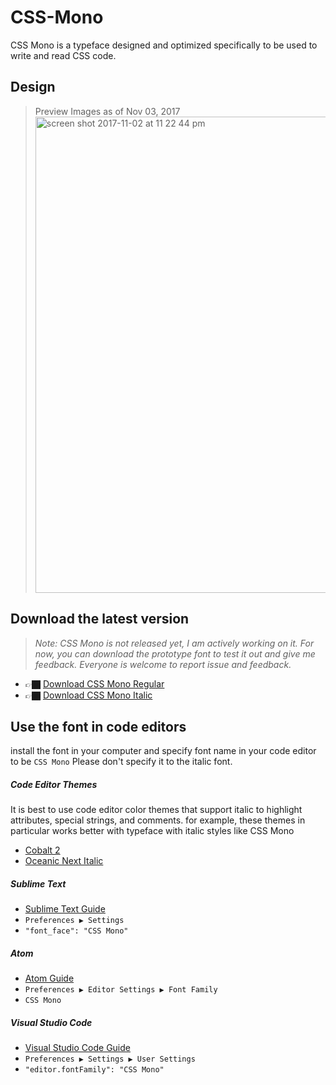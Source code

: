 # CSS-Mono

CSS Mono is a typeface designed and optimized specifically to be used to write and read CSS code.

## Design

>Preview Images as of Nov 03, 2017
><img width="762" alt="screen shot 2017-11-02 at 11 22 44 pm" src="https://user-images.githubusercontent.com/2474904/32379286-7bfa7334-c083-11e7-9aca-152a7e957951.png">

## Download the latest version

> *Note: CSS Mono is not released yet, I am actively working on it. For now, you can download the prototype font to test it out and give me feedback. Everyone is welcome to report issue and feedback.*

* 👉🏿 [Download CSS Mono Regular](https://github.com/wentin/CSS-Mono/raw/master/build/CSS%20Mono.otf)
* 👉🏿 [Download CSS Mono Italic](https://github.com/wentin/CSS-Mono/raw/master/build/CSS%20Mono%20italic.otf)

## Use the font in code editors
install the font in your computer and specify font name in your code editor to be `CSS Mono`
Please don't specify it to the italic font. 

##### Code Editor Themes
It is best to use code editor color themes that support italic to highlight attributes, special strings, and comments. for example, these themes in particular works better with typeface with italic styles like CSS Mono
* [Cobalt 2](https://packagecontrol.io/packages/Theme%20-%20Cobalt2)
* [Oceanic Next Italic](https://packagecontrol.io/packages/Oceanic%20Next%20Italic%20Color%20Scheme)


##### Sublime Text 
* [Sublime Text Guide](https://www.sublimetext.com/docs/3/font.html)
* `Preferences ▶ Settings`
* `"font_face": "CSS Mono"`

##### Atom
* [Atom Guide](https://discuss.atom.io/t/how-do-i-install-fonts-in-atom/15490)
* `Preferences ▶ Editor Settings ▶ Font Family`
* `CSS Mono`

##### Visual Studio Code
* [Visual Studio Code Guide](https://code.visualstudio.com/docs/getstarted/settings)
* `Preferences ▶ Settings ▶ User Settings`
* `"editor.fontFamily": "CSS Mono"`
